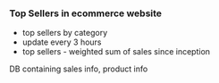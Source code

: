 ### Top Sellers in ecommerce website
- top sellers by category
- update every 3 hours
- top sellers -  weighted sum of sales since inception

DB containing sales info, product info


